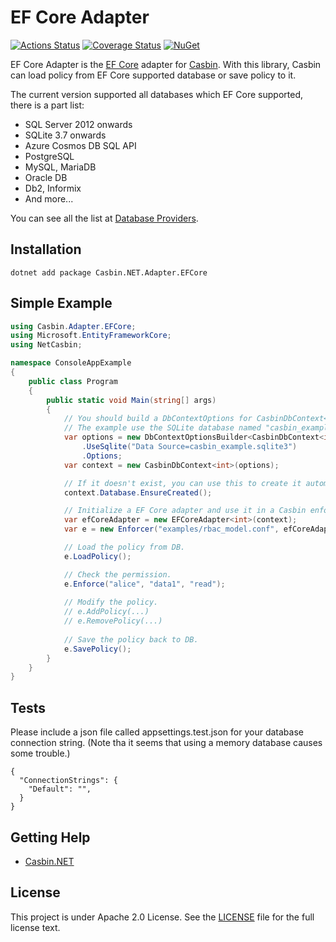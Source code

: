 # EF Core Adapter

[![Actions Status](https://github.com/casbin-net/EFCore-Adapter/workflows/Build/badge.svg)](https://github.com/casbin-net/EFCore-Adapter/actions)
[![Coverage Status](https://coveralls.io/repos/github/casbin-net/EFCore-Adapter/badge.svg?branch=master)](https://coveralls.io/github/casbin-net/EFCore-Adapter?branch=master)
[![NuGet](https://buildstats.info/nuget/Casbin.NET.Adapter.EFCore)](https://www.nuget.org/packages/Casbin.NET.Adapter.EFCore)

EF Core Adapter is the [EF Core](https://docs.microsoft.com/en-gb/ef/) adapter for [Casbin](https://github.com/casbin/casbin). With this library, Casbin can load policy from EF Core supported database or save policy to it.

The current version supported all databases which EF Core supported, there is a part list:

- SQL Server 2012 onwards
- SQLite 3.7 onwards
- Azure Cosmos DB SQL API
- PostgreSQL
- MySQL, MariaDB
- Oracle DB
- Db2, Informix
- And more...

You can see all the list at [Database Providers](https://docs.microsoft.com/en-gb/ef/core/providers).

## Installation
```
dotnet add package Casbin.NET.Adapter.EFCore
```

## Simple Example

```csharp
using Casbin.Adapter.EFCore;
using Microsoft.EntityFrameworkCore;
using NetCasbin;

namespace ConsoleAppExample
{
    public class Program
    {
        public static void Main(string[] args)
        {
            // You should build a DbContextOptions for CasbinDbContext<TKey>.
            // The example use the SQLite database named "casbin_example.sqlite3".
            var options = new DbContextOptionsBuilder<CasbinDbContext<int>>()
                .UseSqlite("Data Source=casbin_example.sqlite3")
                .Options;
            var context = new CasbinDbContext<int>(options);

            // If it doesn't exist, you can use this to create it automatically.
            context.Database.EnsureCreated();

            // Initialize a EF Core adapter and use it in a Casbin enforcer:
            var efCoreAdapter = new EFCoreAdapter<int>(context);
            var e = new Enforcer("examples/rbac_model.conf", efCoreAdapter);

            // Load the policy from DB.
            e.LoadPolicy();

            // Check the permission.
            e.Enforce("alice", "data1", "read");
            
            // Modify the policy.
            // e.AddPolicy(...)
            // e.RemovePolicy(...)
	
            // Save the policy back to DB.
            e.SavePolicy();
        }
    }
}
```

## Tests 

Please include a json file called appsettings.test.json for your database connection string. 
(Note tha it seems that using a memory database causes some trouble.)

```
{
  "ConnectionStrings": {
    "Default": "",
  }
}
```

## Getting Help

- [Casbin.NET](https://github.com/casbin/Casbin.NET)

## License

This project is under Apache 2.0 License. See the [LICENSE](LICENSE) file for the full license text.
